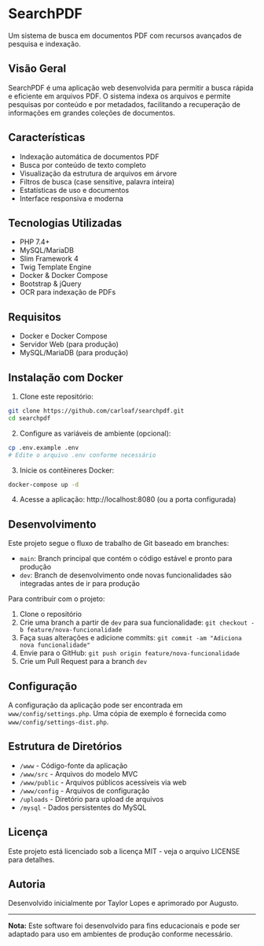 # SearchPDF

Um sistema de busca em documentos PDF com recursos avançados de pesquisa e indexação.

## Visão Geral

SearchPDF é uma aplicação web desenvolvida para permitir a busca rápida e eficiente em arquivos PDF. O sistema indexa os arquivos e permite pesquisas por conteúdo e por metadados, facilitando a recuperação de informações em grandes coleções de documentos.

## Características

- Indexação automática de documentos PDF
- Busca por conteúdo de texto completo
- Visualização da estrutura de arquivos em árvore
- Filtros de busca (case sensitive, palavra inteira)
- Estatísticas de uso e documentos
- Interface responsiva e moderna

## Tecnologias Utilizadas

- PHP 7.4+
- MySQL/MariaDB
- Slim Framework 4
- Twig Template Engine
- Docker & Docker Compose
- Bootstrap & jQuery
- OCR para indexação de PDFs

## Requisitos

- Docker e Docker Compose
- Servidor Web (para produção)
- MySQL/MariaDB (para produção)

## Instalação com Docker

1. Clone este repositório:
```bash
git clone https://github.com/carloaf/searchpdf.git
cd searchpdf
```

2. Configure as variáveis de ambiente (opcional):
```bash
cp .env.example .env
# Edite o arquivo .env conforme necessário
```

3. Inicie os contêineres Docker:
```bash
docker-compose up -d
```

4. Acesse a aplicação:
http://localhost:8080 (ou a porta configurada)

## Desenvolvimento

Este projeto segue o fluxo de trabalho de Git baseado em branches:

- `main`: Branch principal que contém o código estável e pronto para produção
- `dev`: Branch de desenvolvimento onde novas funcionalidades são integradas antes de ir para produção

Para contribuir com o projeto:

1. Clone o repositório
2. Crie uma branch a partir de `dev` para sua funcionalidade: `git checkout -b feature/nova-funcionalidade`
3. Faça suas alterações e adicione commits: `git commit -am "Adiciona nova funcionalidade"`
4. Envie para o GitHub: `git push origin feature/nova-funcionalidade`
5. Crie um Pull Request para a branch `dev`

## Configuração

A configuração da aplicação pode ser encontrada em `www/config/settings.php`. 
Uma cópia de exemplo é fornecida como `www/config/settings-dist.php`.

## Estrutura de Diretórios

- `/www` - Código-fonte da aplicação
- `/www/src` - Arquivos do modelo MVC
- `/www/public` - Arquivos públicos acessíveis via web
- `/www/config` - Arquivos de configuração
- `/uploads` - Diretório para upload de arquivos
- `/mysql` - Dados persistentes do MySQL

## Licença

Este projeto está licenciado sob a licença MIT - veja o arquivo LICENSE para detalhes.

## Autoria

Desenvolvido inicialmente por Taylor Lopes e aprimorado por Augusto.

---

**Nota:** Este software foi desenvolvido para fins educacionais e pode ser adaptado para uso em ambientes de produção conforme necessário.
